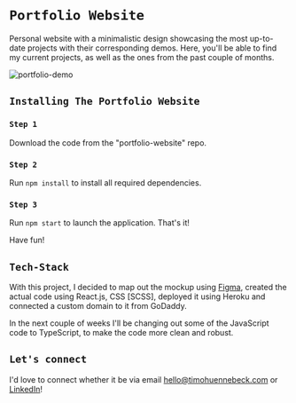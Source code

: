# `Portfolio Website`

Personal website with a minimalistic design showcasing the most up-to-date projects with their corresponding demos. Here, you'll be able to find my current projects, as well as the ones from the past couple of months.

![portfolio-demo](https://user-images.githubusercontent.com/107037151/203959158-7bcbd2f3-5490-44ca-ac70-c37f18929427.gif)

## `Installing The Portfolio Website`

### `Step 1`

Download the code from the "portfolio-website" repo.


### `Step 2`

Run `npm install` to install all required dependencies.


### `Step 3`

Run `npm start` to launch the application. That's it!

Have fun!

## `Tech-Stack`

With this project, I decided to map out the mockup using [Figma](https://www.figma.com/file/oYhwdfRqaOYpqGfCGIlpd4/Personal-Website-Version-2?node-id=0%3A1&t=i58z6pnYReEv4C2o-0), created the actual code using React.js, CSS [SCSS], deployed it using Heroku and connected a custom domain to it from GoDaddy.

In the next couple of weeks I'll be changing out some of the JavaScript code to TypeScript, to make the code more clean and robust.

## `Let's connect`

I'd love to connect whether it be via email [hello@timohuennebeck.com](mailto:hello@timohuennebeck.com) or [LinkedIn](https://www.linkedin.com/in/timo-huennebeck/)!
